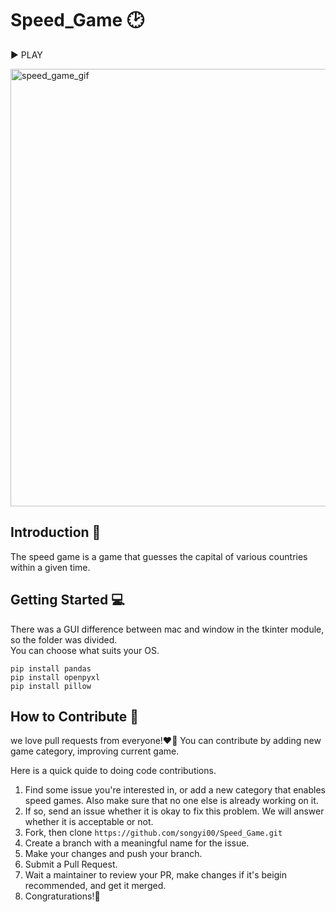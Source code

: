 # Speed_Game 🕑

▶ PLAY

<p>
 <img width="700" alt="speed_game_gif" src="https://user-images.githubusercontent.com/52441923/141610215-d1b50485-b917-4ba8-b1e8-5f352108ef65.gif">
</p>

## **Introduction 📝**

The speed game is a game that guesses the capital of various countries within a given time.

## **Getting Started 💻**

There was a GUI difference between mac and window in the tkinter module, so the folder was divided.  
You can choose what suits your OS.

```shell
pip install pandas
pip install openpyxl
pip install pillow
```

## **How to Contribute 🌈**

we love pull requests from everyone!❤️‍🔥
You can contribute by adding new game category, improving current game.

Here is a quick quide to doing code contributions.

1. Find some issue you're interested in, or add a new category that enables speed games. Also make sure that no one else is already working on it.
2. If so, send an issue whether it is okay to fix this problem. We will answer whether it is acceptable or not.
3. Fork, then clone `https://github.com/songyi00/Speed_Game.git`
4. Create a branch with a meaningful name for the issue.
5. Make your changes and push your branch.
6. Submit a Pull Request.
7. Wait a maintainer to review your PR, make changes if it's beigin recommended, and get it merged.
8. Congraturations!🎉
